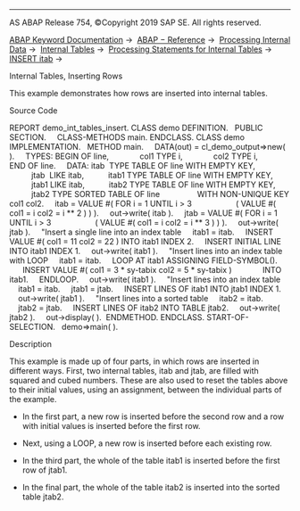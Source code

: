   

* * *

AS ABAP Release 754, ©Copyright 2019 SAP SE. All rights reserved.

[ABAP Keyword Documentation](javascript:call_link\('abenabap.htm'\)) →  [ABAP − Reference](javascript:call_link\('abenabap_reference.htm'\)) →  [Processing Internal Data](javascript:call_link\('abenabap_data_working.htm'\)) →  [Internal Tables](javascript:call_link\('abenitab.htm'\)) →  [Processing Statements for Internal Tables](javascript:call_link\('abentable_processing_statements.htm'\)) →  [INSERT itab](javascript:call_link\('abapinsert_itab.htm'\)) → 

Internal Tables, Inserting Rows

This example demonstrates how rows are inserted into internal tables.

Source Code

REPORT demo\_int\_tables\_insert.
CLASS demo DEFINITION.
  PUBLIC SECTION.
    CLASS-METHODS main.
ENDCLASS.
CLASS demo IMPLEMENTATION.
  METHOD main.
    DATA(out) = cl\_demo\_output=>new( ).
    TYPES: BEGIN OF line,
             col1 TYPE i,
             col2 TYPE i,
           END OF line.
    DATA: itab  TYPE TABLE OF line WITH EMPTY KEY,
          jtab  LIKE itab,
          itab1 TYPE TABLE OF line WITH EMPTY KEY,
          jtab1 LIKE itab,
          itab2 TYPE TABLE OF line WITH EMPTY KEY,
          jtab2 TYPE SORTED TABLE OF line
                WITH NON-UNIQUE KEY col1 col2.
    itab = VALUE #( FOR i = 1 UNTIL i > 3
                   ( VALUE #( col1 = i col2 = i \*\* 2 ) ) ).
    out->write( itab ).
    jtab = VALUE #( FOR i = 1 UNTIL i > 3
                   ( VALUE #( col1 = i col2 = i \*\* 3 ) ) ).
    out->write( jtab ).
    "Insert a single line into an index table
    itab1 = itab.
    INSERT VALUE #( col1 = 11 col2 = 22 ) INTO itab1 INDEX 2.
    INSERT INITIAL LINE INTO itab1 INDEX 1.
    out->write( itab1 ).
    "Insert lines into an index table with LOOP
    itab1 = itab.
    LOOP AT itab1 ASSIGNING FIELD-SYMBOL(<line>).
      INSERT VALUE #( col1 = 3 \* sy-tabix col2 = 5 \* sy-tabix )
             INTO itab1.
    ENDLOOP.
    out->write( itab1 ).
    "Insert lines into an index table
    itab1 = itab.
    jtab1 = jtab.
    INSERT LINES OF itab1 INTO jtab1 INDEX 1.
    out->write( jtab1 ).
    "Insert lines into a sorted table
    itab2 = itab.
    jtab2 = jtab.
    INSERT LINES OF itab2 INTO TABLE jtab2.
    out->write( jtab2 ).
    out->display( ).  ENDMETHOD.
ENDCLASS.
START-OF-SELECTION.
  demo=>main( ).

Description

This example is made up of four parts, in which rows are inserted in different ways. First, two internal tables, itab and jtab, are filled with squared and cubed numbers. These are also used to reset the tables above to their initial values, using an assignment, between the individual parts of the example.

-   In the first part, a new row is inserted before the second row and a row with initial values is inserted before the first row.

-   Next, using a LOOP, a new row is inserted before each existing row.

-   In the third part, the whole of the table itab1 is inserted before the first row of jtab1.

-   In the final part, the whole of the table itab2 is inserted into the sorted table jtab2.